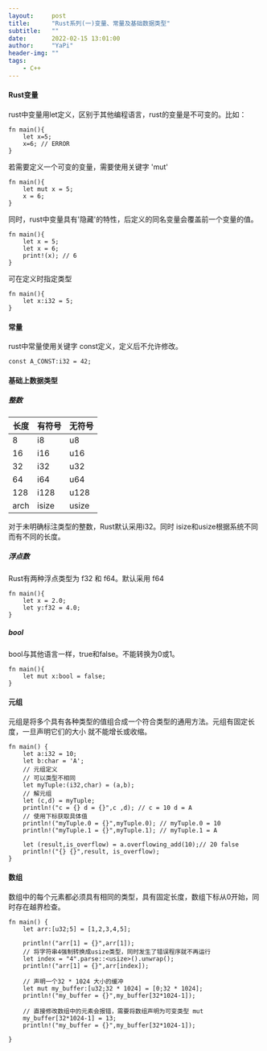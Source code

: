```yaml
---
layout:     post
title:      "Rust系列(一)变量、常量及基础数据类型"
subtitle:   ""
date:       2022-02-15 13:01:00
author:     "YaPi"
header-img: ""
tags:
    - C++
---
```


#### Rust变量
rust中变量用let定义，区别于其他编程语言，rust的变量是不可变的。比如：

```text
fn main(){
    let x=5;
    x=6; // ERROR 
}
```

若需要定义一个可变的变量，需要使用关键字 'mut'

```text
fn main(){
    let mut x = 5;
    x = 6;
}
```

同时，rust中变量具有'隐藏'的特性，后定义的同名变量会覆盖前一个变量的值。

```text
fn main(){
    let x = 5;
    let x = 6;
    print!(x); // 6
}
```

可在定义时指定类型

```text
fn main(){
    let x:i32 = 5;
}
```

#### 常量
rust中常量使用关键字 const定义，定义后不允许修改。

```text
const A_CONST:i32 = 42;
```

#### 基础上数据类型

##### 整数
长度 | 有符号 | 无符号
---|---|---
8 |  i8 | u8
16 |  i16 | u16
32 |  i32 | u32
64 |  i64 | u64
128 |  i128 | u128
arch |  isize | usize 

对于未明确标注类型的整数，Rust默认采用i32。同时
isize和usize根据系统不同而有不同的长度。

##### 浮点数
Rust有两种浮点类型为 f32 和 f64。默认采用 f64

```text
fn main(){
    let x = 2.0;
    let y:f32 = 4.0;
}
```

##### bool
bool与其他语言一样，true和false。不能转换为0或1。

```text
fn main(){
    let mut x:bool = false;
}
```


#### 元组
元组是将多个具有各种类型的值组合成一个符合类型的通用方法。元组有固定长度，一旦声明它们的大小
就不能增长或收缩。

```text
fn main() {
    let a:i32 = 10;
    let b:char = 'A';
    // 元组定义
    // 可以类型不相同
    let myTuple:(i32,char) = (a,b);
    // 解元组
    let (c,d) = myTuple;
    println!("c = {} d = {}",c ,d); // c = 10 d = A
    // 使用下标获取具体值
    println!("myTuple.0 = {}",myTuple.0); // myTuple.0 = 10
    println!("myTuple.1 = {}",myTuple.1); // myTuple.1 = A

    let (result,is_overflow) = a.overflowing_add(10);// 20 false
    println!("{} {}",result, is_overflow);
}
```

#### 数组
数组中的每个元素都必须具有相同的类型，具有固定长度，数组下标从0开始，同时存在越界检查。

```text
fn main() {
    let arr:[u32;5] = [1,2,3,4,5];

    println!("arr[1] = {}",arr[1]);
    // 将字符串4强制转换成usize类型，同时发生了错误程序就不再运行
    let index = "4".parse::<usize>().unwrap();
    println!("arr[1] = {}",arr[index]);

    // 声明一个32 * 1024 大小的缓冲
    let mut my_buffer:[u32;32 * 1024] = [0;32 * 1024];
    println!("my_buffer = {}",my_buffer[32*1024-1]);
    
    // 直接修改数组中的元素会报错，需要将数组声明为可变类型 mut
    my_buffer[32*1024-1] = 13;
    println!("my_buffer = {}",my_buffer[32*1024-1]);

}
```
